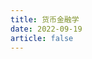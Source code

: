 ```yaml
---
title: 货币金融学
date: 2022-09-19
article: false
---
```


<PDF url="https://www.igarashi.fun:7779/pdf/%E9%87%91%E8%9E%8D%E5%AD%A6/%E8%B4%A7%E5%B8%81%E9%87%91%E8%9E%8D%E5%AD%A6.pdf" height="880px"/>
